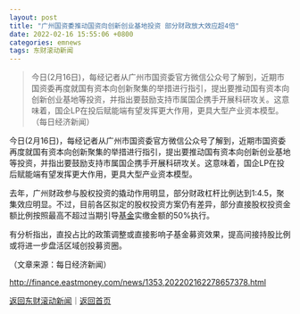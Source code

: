 ```yaml
---
layout: post
title: "广州国资委推动国资向创新创业基地投资 部分财政放大效应超4倍"
date: 2022-02-16 15:55:06 +0800
categories: emnews
tags: 东财滚动新闻
---
```

> 今日(2月16日)，每经记者从广州市国资委官方微信公众号了解到，近期市国资委再度就国有资本向创新聚集的举措进行指引，提出要推动国有资本向创新创业基地等投资，并指出要鼓励支持市属国企携手开展科研攻关。这意味着，国企LP在投后赋能端有望发挥更大作用，更具大型产业资本模型。（每日经济新闻）

<p>今日(2月16日)，每经记者从广州市国资委官方微信公众号了解到，近期市国资委再度就国有资本向创新聚集的举措进行指引，提出要推动国有资本向创新创业基地等投资，并指出要鼓励支持市属国企携手开展科研攻关。这意味着，国企LP在投后赋能端有望发挥更大作用，更具大型产业资本模型。</p>
 <p>去年，广州财政参与股权投资的撬动作用明显，部分财政杠杆比例达到1:4.5，聚集效应明显。不过，目前各区拟定的股权投资方案仍有差异，部分直接股权投资金额比例按照最高不超过当期引导<span id="Info.3293"><a href="http://data.eastmoney.com/zlsj/" class="infokey">基金</a></span>实缴金额的50%执行。</p>
 <p>有分析指出，直投占比的政策调整或直接影响子基金募资效果，提高间接持股比例或将进一步盘活区域创投募资圈。</p><p class="em_media">（文章来源：每日经济新闻）</p>

<http://finance.eastmoney.com/news/1353,202202162278657378.html>

[返回东财滚动新闻](//finews.withounder.com/emnews/)｜[返回首页](//finews.withounder.com/)
